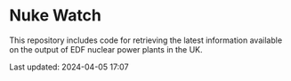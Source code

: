 # Nuke Watch

This repository includes code for retrieving the latest information available on the output of EDF nuclear power plants in the UK.

Last updated: 2024-04-05 17:07